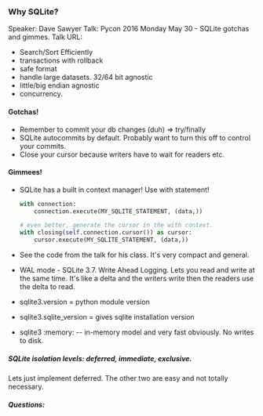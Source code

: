 
### Why SQLite?

Speaker: Dave Sawyer
Talk: Pycon 2016 Monday May 30 - SQLite gotchas and gimmes.
Talk URL: 


* Search/Sort Efficiently
* transactions with rollback
* safe format
* handle large datasets. 32/64 bit agnostic
* little/big endian agnostic
* concurrency.



#### Gotchas!

* Remember to commit your db changes (duh) => try/finally
* SQLite autocommits by default. Probably want to turn this off to control your commits.
* Close your cursor because writers have to wait for readers etc.



#### Gimmees!

* SQLite has a built in context manager!  Use with statement!
    ``` python
    with connection:
        connection.execute(MY_SQLITE_STATEMENT, (data,))
    ```

    ``` python
    # even better, generate the cursor in the with context.
    with closing(self.connection.cursor()) as cursor:
        cursor.execute(MY_SQLITE_STATEMENT, (data,))
    ```

* See the code from the talk for his class. It's very compact and general.
* WAL mode - SQLite 3.7. Write Ahead Logging. Lets you read and write at the same time.  It's like a delta and the writers write then the readers use the delta to read.
* sqlite3.version = python module version
* sqlite3.sqlite_version = gives sqlite installation version
* sqlite3 :memory: -- in-memory model and very fast obviously. No writes to disk.

##### SQLite isolation levels: deferred, immediate, exclusive.

Lets just implement deferred. The other two are easy and not totally necessary.


##### Questions:



